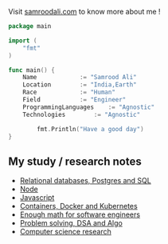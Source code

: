Visit [samroodali.com](https://samroodali.com) to know more about me !

```go
package main

import (
	"fmt"
)

func main() {
	Name 			:= "Samrood Ali"
	Location 		:= "India,Earth"
	Race     		:= "Human"
	Field 			:= "Engineer"
	ProgrammingLanguages 	:= "Agnostic"
	Technologies	 	:= "Agnostic"

        fmt.Println("Have a good day")
}

```

## My study / research notes

- [Relational databases, Postgres and SQL](https://github.com/SamroodAli/relational-database-research)
- [Node](https://github.com/SamroodAli/node-research)
- [Javascript](https://github.com/SamroodAli/javascript-research)
- [Containers, Docker and Kubernetes](https://github.com/SamroodAli/containers-research)
- [Enough math for software engineers](https://github.com/SamroodAli/math-research)
- [Problem solving, DSA and Algo](https://github.com/SamroodAli/problem_solving_dsa_algo_research)
- [Computer science research](https://github.com/SamroodAli/computer-science-research)
